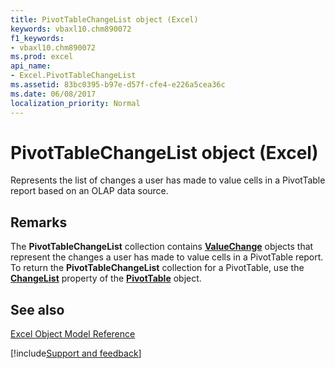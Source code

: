 ```yaml
---
title: PivotTableChangeList object (Excel)
keywords: vbaxl10.chm890072
f1_keywords:
- vbaxl10.chm890072
ms.prod: excel
api_name:
- Excel.PivotTableChangeList
ms.assetid: 83bc0395-b97e-d57f-cfe4-e226a5cea36c
ms.date: 06/08/2017
localization_priority: Normal
---
```



# PivotTableChangeList object (Excel)

Represents the list of changes a user has made to value cells in a PivotTable report based on an OLAP data source.


## Remarks

The  **PivotTableChangeList** collection contains **[ValueChange](Excel.ValueChange.md)** objects that represent the changes a user has made to value cells in a PivotTable report. To return the **PivotTableChangeList** collection for a PivotTable, use the **[ChangeList](Excel.PivotTable.ChangeList.md)** property of the **[PivotTable](Excel.PivotTable.md)** object.


## See also


[Excel Object Model Reference](overview/Excel/object-model.md)

[!include[Support and feedback](~/includes/feedback-boilerplate.md)]